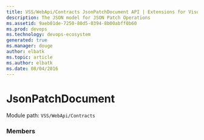 ```yaml
---
title: VSS/WebApi/Contracts JsonPatchDocument API | Extensions for Visual Studio Team Services
description: The JSON model for JSON Patch Operations
ms.assetid: 9aeb01de-7250-80d5-0394-8b00abff0b60
ms.prod: devops
ms.technology: devops-ecosystem
generated: true
ms.manager: douge
author: elbatk
ms.topic: article
ms.author: elbatk
ms.date: 08/04/2016
---
```


# JsonPatchDocument

Module path: `VSS/WebApi/Contracts`


### Members

